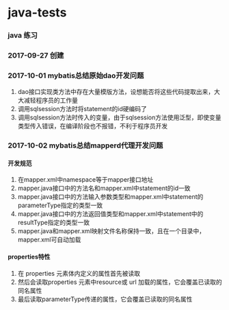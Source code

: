# java-tests
### java 练习</br>
### 2017-09-27 创建</br>
### 2017-10-01 mybatis总结原始dao开发问题
1. dao接口实现类方法中存在大量模版方法，设想能否将这些代码提取出来，大大减轻程序员的工作量
2. 调用sqlsession方法时将statement的id硬编码了
3. 调用sqlsession方法时传入的变量，由于sqlsession方法使用泛型，即使变量类型传入错误，在编译阶段也不报错，不利于程序员开发
### 2017-10-02 mybatis总结mapperd代理开发问题
####  开发规范
1. 在mapper.xml中namespace等于mapper接口地址
2. mapper.java接口中的方法名和mapper.xml中statement的id一致
3. mapper.java接口中的方法输入参数类型和mapper.xml中statement的parameterType指定的类型一致
4. mapper.java接口中的方法返回值类型和mapper.xml中statement中的resultType指定的类型一致
5. mapper.java和mapper.xml映射文件名称保持一致，且在一个目录中，mapper.xml可自动加载

#### properties特性
1. 在 properties 元素体内定义的属性首先被读取
2. 然后会读取properties 元素中resource或 url 加载的属性，它会覆盖已读取的同名属性
3. 最后读取parameterType传递的属性，它会覆盖已读取的同名属性